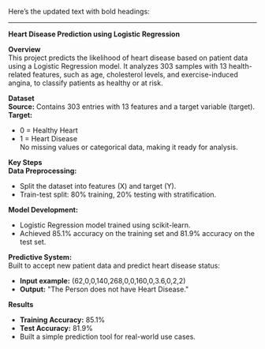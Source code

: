 Here’s the updated text with bold headings:  

---

**Heart Disease Prediction using Logistic Regression**  

**Overview**  
This project predicts the likelihood of heart disease based on patient data using a Logistic Regression model. It analyzes 303 samples with 13 health-related features, such as age, cholesterol levels, and exercise-induced angina, to classify patients as healthy or at risk.  

**Dataset**  
**Source:** Contains 303 entries with 13 features and a target variable (target).  
**Target:**  
- 0 = Healthy Heart  
- 1 = Heart Disease  
No missing values or categorical data, making it ready for analysis.  

**Key Steps**  
**Data Preprocessing:**  
- Split the dataset into features (X) and target (Y).  
- Train-test split: 80% training, 20% testing with stratification.  

**Model Development:**  
- Logistic Regression model trained using scikit-learn.  
- Achieved 85.1% accuracy on the training set and 81.9% accuracy on the test set.  

**Predictive System:**  
Built to accept new patient data and predict heart disease status:  
- **Input example:** (62,0,0,140,268,0,0,160,0,3.6,0,2,2)  
- **Output:** "The Person does not have Heart Disease."  

**Results**  
- **Training Accuracy:** 85.1%  
- **Test Accuracy:** 81.9%  
- Built a simple prediction tool for real-world use cases.  
